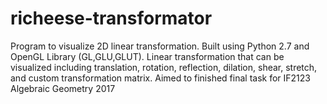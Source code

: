 # richeese-transformator
Program to visualize 2D linear transformation. Built using Python 2.7 and OpenGL Library (GL,GLU,GLUT). Linear transformation that can be visualized including translation, rotation, reflection, dilation, shear, stretch, and custom transformation matrix. Aimed to finished final task for IF2123 Algebraic Geometry 2017
